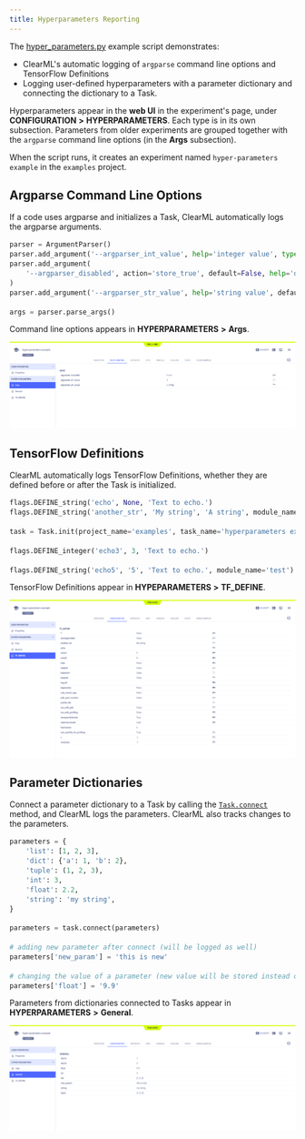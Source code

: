 ```yaml
---
title: Hyperparameters Reporting
---
```


The [hyper_parameters.py](https://github.com/allegroai/clearml/blob/master/examples/reporting/hyper_parameters.py) example 
script demonstrates: 
* ClearML's automatic logging of `argparse` command line options and TensorFlow Definitions
* Logging user-defined hyperparameters with a parameter dictionary and connecting the dictionary to a Task. 

Hyperparameters appear in the **web UI** in the experiment's page, under **CONFIGURATION** **>** **HYPERPARAMETERS**. 
Each type is in its own subsection. Parameters from older experiments are grouped together with the ``argparse`` command 
line options (in the **Args** subsection).

When the script runs, it creates an experiment named `hyper-parameters example` in the `examples` project.

## Argparse Command Line Options

If a code uses argparse and initializes a Task, ClearML automatically logs the argparse arguments.
 
```python
parser = ArgumentParser()
parser.add_argument('--argparser_int_value', help='integer value', type=int, default=1)
parser.add_argument(
    '--argparser_disabled', action='store_true', default=False, help='disables something'
)
parser.add_argument('--argparser_str_value', help='string value', default='a string')
    
args = parser.parse_args()
```

Command line options appears in **HYPERPARAMETERS** **>** **Args**.

![image](../../img/examples_reporting_hyper_param_01.png)

## TensorFlow Definitions

ClearML automatically logs TensorFlow Definitions, whether they are defined before or after the Task is initialized.

```python
flags.DEFINE_string('echo', None, 'Text to echo.')
flags.DEFINE_string('another_str', 'My string', 'A string', module_name='test')

task = Task.init(project_name='examples', task_name='hyperparameters example')
    
flags.DEFINE_integer('echo3', 3, 'Text to echo.')
    
flags.DEFINE_string('echo5', '5', 'Text to echo.', module_name='test')

```    

TensorFlow Definitions appear in **HYPEPARAMETERS** **>** **TF_DEFINE**.

![image](../../img/examples_reporting_hyper_param_03.png)

## Parameter Dictionaries

Connect a parameter dictionary to a Task by calling the [`Task.connect`](../../references/sdk/task.md#connect)
method, and ClearML logs the parameters. ClearML also tracks changes to the parameters.

```python
parameters = {
    'list': [1, 2, 3],
    'dict': {'a': 1, 'b': 2},
    'tuple': (1, 2, 3),
    'int': 3,
    'float': 2.2,
    'string': 'my string',
}
    
parameters = task.connect(parameters)
    
# adding new parameter after connect (will be logged as well)
parameters['new_param'] = 'this is new'
  
# changing the value of a parameter (new value will be stored instead of previous one)
parameters['float'] = '9.9'
```

Parameters from dictionaries connected to Tasks appear in **HYPERPARAMETERS** **>** **General**.

![image](../../img/examples_reporting_hyper_param_02.png)

